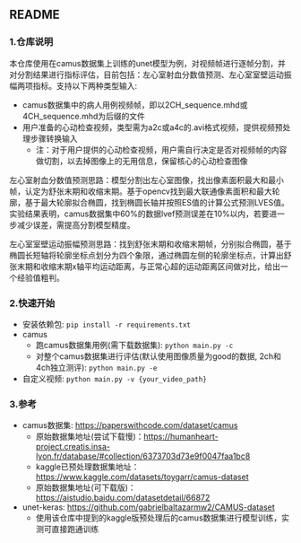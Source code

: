 <!--
 * @Author: zyq
 * @Date: 2024-05-09 08:56:51
 * @LastEditTime: 2024-05-09 18:02:04
 * @FilePath: /CardiacAnalysis/README.md
 * @Description: 
 * 
 * Copyright (c) 2024 by zyq, All Rights Reserved. 
-->
## README
### 1.仓库说明
本仓库使用在camus数据集上训练的unet模型为例，对视频帧进行逐帧分割，并对分割结果进行指标评估，目前包括：左心室射血分数值预测、左心室室壁运动振幅两项指标。支持以下两种类型输入:
* camus数据集中的病人用例视频帧，即以2CH_sequence.mhd或4CH_sequence.mhd为后缀的文件
* 用户准备的心动检查视频，类型需为a2c或a4c的.avi格式视频，提供视频预处理步骤转换输入
  * 注：对于用户提供的心动检查视频，用户需自行决定是否对视频帧的内容做切割，以去掉图像上的无用信息，保留核心的心动检查图像

左心室射血分数值预测思路：模型分割出左心室图像，找出像素面积最大和最小帧，认定为舒张末期和收缩末期。基于opencv找到最大联通像素面积和最大轮廓，基于最大轮廓拟合椭圆，找到椭圆长轴并按照ES值的计算公式预测LVES值。实验结果表明，camus数据集中60%的数据lvef预测误差在10%以内，若要进一步减少误差，需提高分割模型精度。

左心室室壁运动振幅预测思路：找到舒张末期和收缩末期帧，分别拟合椭圆，基于椭圆长短轴将轮廓坐标点划分为四个象限，通过椭圆左侧的轮廓坐标点，计算出舒张末期和收缩末期x轴平均运动距离，与正常心超的运动距离区间做对比，给出一个经验值粗判。

### 2.快速开始
* 安装依赖包: `pip install -r requirements.txt`
* camus
  * 跑camus数据集用例(需下载数据集): `python main.py -c`
  * 对整个camus数据集进行评估(默认使用图像质量为good的数据, 2ch和4ch独立测评): `python main.py -e`
* 自定义视频: `python main.py -v {your_video_path}`

### 3.参考
* camus数据集: https://paperswithcode.com/dataset/camus
  * 原始数据集地址(尝试下载慢)：https://humanheart-project.creatis.insa-lyon.fr/database/#collection/6373703d73e9f0047faa1bc8
  * kaggle已预处理数据集地址：https://www.kaggle.com/datasets/toygarr/camus-dataset
  * 原始数据集地址(可下载版)：https://aistudio.baidu.com/datasetdetail/66872
* unet-keras: https://github.com/gabrielbaltazarmw2/CAMUS-dataset
  * 使用该仓库中提到的kaggle版预处理后的camus数据集进行模型训练，实测可直接跑通训练